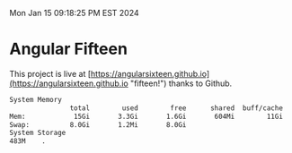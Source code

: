 Mon Jan 15 09:18:25 PM EST 2024

# Angular Fifteen


This project is live at [https://angularsixteen.github.io](https://angularsixteen.github.io "fifteen!") thanks to Github.

```bash
System Memory
               total        used        free      shared  buff/cache   available
Mem:            15Gi       3.3Gi       1.6Gi       604Mi        11Gi        12Gi
Swap:          8.0Gi       1.2Mi       8.0Gi
System Storage
483M	.
```
